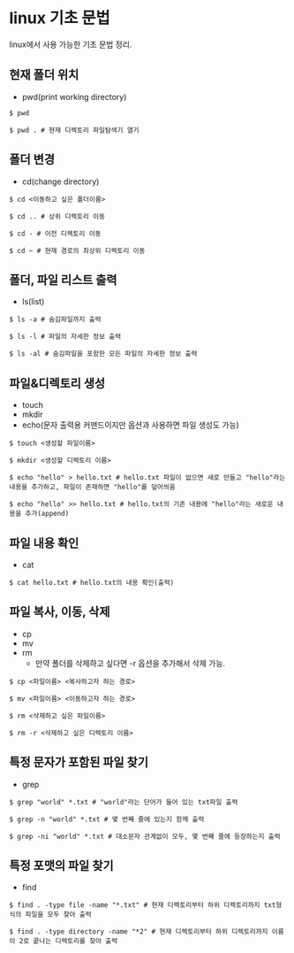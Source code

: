 # linux 기초 문법

linux에서 사용 가능한 기초 문법 정리.



## 현재 폴더 위치

- pwd(print working directory)

```shell
$ pwd

$ pwd . # 현재 디렉토리 파일탐색기 열기
```
  


## 폴더 변경

- cd(change directory)

```shell
$ cd <이동하고 싶은 폴더이름>

$ cd .. # 상위 디렉토리 이동

$ cd - # 이전 디렉토리 이동

$ cd ~ # 현재 경로의 최상위 디렉토리 이동
```



## 폴더, 파일 리스트 출력

- ls(list)

```shell
$ ls -a # 숨김파일까지 출력

$ ls -l # 파일의 자세한 정보 출력

$ ls -al # 숨김파일을 포함한 모든 파일의 자세한 정보 출력
```



## 파일&디렉토리 생성

- touch
- mkdir
- echo(문자 출력용 커맨드이지만 옵션과 사용하면 파일 생성도 가능)

```shell
$ touch <생성할 파일이름>

$ mkdir <생성할 디렉토리 이름>

$ echo "hello" > hello.txt # hello.txt 파일이 없으면 새로 만들고 "hello"라는 내용을 추가하고, 파일이 존재하면 "hello"를 덮어씌움

$ echo "hello" >> hello.txt # hello.txt의 기존 내용에 "hello"라는 새로운 내용을 추가(append)
```



## 파일 내용 확인

- cat

```shell
$ cat hello.txt # hello.txt의 내용 확인(출력)
```



## 파일 복사, 이동, 삭제

- cp
- mv
- rm
  - 만약 폴더를 삭제하고 싶다면 -r 옵션을 추가해서 삭제 가능.

```shell
$ cp <파일이름> <복사하고자 하는 경로>

$ mv <파일이름> <이동하고자 하는 경로>

$ rm <삭제하고 싶은 파일이름>

$ rm -r <삭제하고 싶은 디렉토리 이름>
```



## 특정 문자가 포함된 파일 찾기

- grep

```shell
$ grep "world" *.txt # "world"라는 단어가 들어 있는 txt파일 출력

$ grep -n "world" *.txt # 몇 번째 줄에 있는지 함께 출력

$ grep -ni "world" *.txt # 대소문자 관계없이 모두, 몇 번째 줄에 등장하는지 출력
```



## 특정 포맷의 파일 찾기

- find

```shell
$ find . -type file -name "*.txt" # 현재 디렉토리부터 하위 디렉토리까지 txt형식의 파일을 모두 찾아 출력

$ find . -type directory -name "*2" # 현재 디렉토리부터 하위 디렉토리까지 이름이 2로 끝나는 디렉토리를 찾아 출력
```
